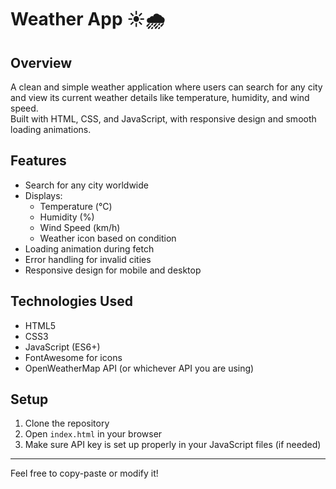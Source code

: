 # Weather App ☀️🌧️

## Overview
A clean and simple weather application where users can search for any city and view its current weather details like temperature, humidity, and wind speed.  
Built with HTML, CSS, and JavaScript, with responsive design and smooth loading animations.

## Features
- Search for any city worldwide
- Displays:
  - Temperature (°C)
  - Humidity (%)
  - Wind Speed (km/h)
  - Weather icon based on condition
- Loading animation during fetch
- Error handling for invalid cities
- Responsive design for mobile and desktop

## Technologies Used
- HTML5
- CSS3
- JavaScript (ES6+)
- FontAwesome for icons
- OpenWeatherMap API (or whichever API you are using)

## Setup
1. Clone the repository
2. Open `index.html` in your browser
3. Make sure API key is set up properly in your JavaScript files (if needed)
---

Feel free to copy-paste or modify it!  
